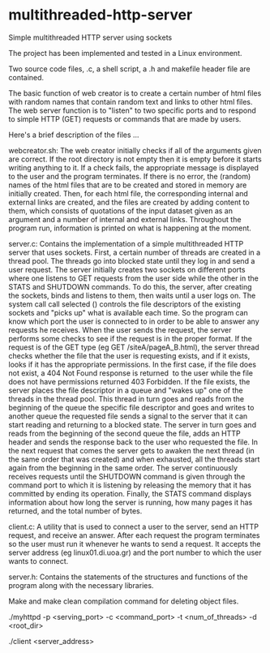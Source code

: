 # multithreaded-http-server

Simple multithreaded HTTP server using sockets

The project has been implemented and tested in a Linux environment.

Two source code files, .c, a shell script, a .h and makefile header file are contained.

The basic function of web creator is to create a certain number of html files with random names that contain random text and links to other html files. The web server function is to "listen" to two specific ports and to respond to simple HTTP (GET) requests or commands that are made by users.

Here's a brief description of the files ...

webcreator.sh: The web creator initially checks if all of the arguments given are correct. If the root directory is not empty then it is empty before it starts writing anything to it. If a check fails, the appropriate message is displayed to the user and the program terminates. If there is no error, the (random) names of the html files that are to be created and stored in memory are initially created. Then, for each html file, the corresponding internal and external links are created, and the files are created by adding content to them, which consists of quotations of the input dataset given as an argument and a number of internal and external links. Throughout the program run, information is printed on what is happening at the moment.

server.c: Contains the implementation of a simple multithreaded HTTP server that uses sockets. First, a certain number of threads are created in a thread pool. The threads go into blocked state until they log in and send a user request. The server initially creates two sockets on different ports where one listens to GET requests from the user side while the other in the STATS and SHUTDOWN commands. To do this, the server, after creating the sockets, binds and listens to them, then waits until a user logs on. The system call call selected () controls the file descriptors of the existing sockets and "picks up" what is available each time. So the program can know which port the user is connected to in order to be able to answer any requests he receives. When the user sends the request, the server performs some checks to see if the request is in the proper format. If the request is of the GET type (eg GET /siteA/pageA_B.html), the server thread checks whether the file that the user is requesting exists, and if it exists, looks if it has the appropriate permissions. In the first case, if the file does not exist, a 404 Not Found response is returned
 to the user while the file does not have permissions returned 403 Forbidden. If the file exists, the server places the file descriptor in a queue and "wakes up" one of the threads in the thread pool. This thread in turn goes and reads from the beginning of the queue the specific file descriptor and goes and writes to another queue the requested file sends a signal to the server that it can start reading and returning to a blocked state. The server in turn goes and reads from the beginning of the second queue the file, adds an HTTP header and sends the response back to the user who requested the file. In the next request that comes the server gets to awaken the next thread (in the same order that was created) and when exhausted, all the threads start again from the beginning in the same order. The server continuously receives requests until the SHUTDOWN command is given through the command port to which it is listening by releasing the memory that it has committed by ending its operation. Finally, the STATS command displays information about how long the server is running, how many pages it has returned, and the total number of bytes.

client.c: A utility that is used to connect a user to the server, send an HTTP request, and receive an answer. After each request the program terminates so the user must run it whenever he wants to send a request.
It accepts the server address (eg linux01.di.uoa.gr) and the port number to which the user wants to connect.

server.h: Contains the statements of the structures and functions of the program along with the necessary libraries.

Make and make clean compilation command for deleting object files.

./myhttpd -p <serving_port> -c <command_port> -t <num_of_threads> -d <root_dir>

./client <server_address> <port>
